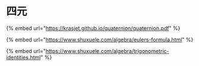 # 四元



{% embed url="https://krasjet.github.io/quaternion/quaternion.pdf" %}

{% embed url="https://www.shuxuele.com/algebra/eulers-formula.html" %}

{% embed url="https://www.shuxuele.com/algebra/trigonometric-identities.html" %}



